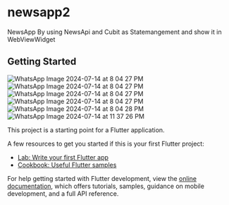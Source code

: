 # newsapp2

NewsApp By using NewsApi and Cubit as Statemangement and show it in WebViewWidget

## Getting Started
![WhatsApp Image 2024-07-14 at 8 04 27 PM](https://github.com/user-attachments/assets/b50564ce-f5f1-4092-ad52-e005fa761e3c)
![WhatsApp Image 2024-07-14 at 8 04 27 PM](https://github.com/user-attachments/assets/ee19eb38-9821-432a-9f53-f44dbf4e65b3)
![WhatsApp Image 2024-07-14 at 8 04 27 PM](https://github.com/user-attachments/assets/4bd59173-5bf4-4805-b9fa-b59e7a1cf763)
![WhatsApp Image 2024-07-14 at 8 04 27 PM](https://github.com/user-attachments/assets/7dd43361-33ac-49c4-94c5-739363674881)
![WhatsApp Image 2024-07-14 at 8 04 28 PM](https://github.com/user-attachments/assets/16e05586-4d4e-47bf-b370-78dc74812c9b)
![WhatsApp Image 2024-07-14 at 11 37 26 PM](https://github.com/user-attachments/assets/1cb36753-ff91-4a97-b92f-6241d2cd69a6)






This project is a starting point for a Flutter application.

A few resources to get you started if this is your first Flutter project:

- [Lab: Write your first Flutter app](https://docs.flutter.dev/get-started/codelab)
- [Cookbook: Useful Flutter samples](https://docs.flutter.dev/cookbook)

For help getting started with Flutter development, view the
[online documentation](https://docs.flutter.dev/), which offers tutorials,
samples, guidance on mobile development, and a full API reference.
